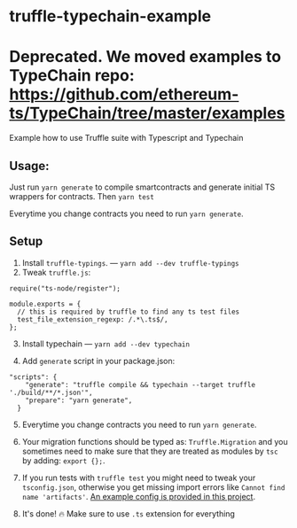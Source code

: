 # truffle-typechain-example

# Deprecated. We moved examples to TypeChain repo: https://github.com/ethereum-ts/TypeChain/tree/master/examples

Example how to use Truffle suite with Typescript and Typechain

## Usage:

Just run `yarn generate` to compile smartcontracts and generate initial TS wrappers for contracts. Then `yarn test`

Everytime you change contracts you need to run `yarn generate`.

## Setup

1. Install `truffle-typings`. — `yarn add --dev truffle-typings`
2. Tweak `truffle.js`:

```
require("ts-node/register");

module.exports = {
  // this is required by truffle to find any ts test files
  test_file_extension_regexp: /.*\.ts$/,
};
```

3. Install typechain — `yarn add --dev typechain`

4. Add `generate` script in your package.json:

```
"scripts": {
    "generate": "truffle compile && typechain --target truffle './build/**/*.json'",
    "prepare": "yarn generate",
  }
```

5. Everytime you change contracts you need to run `yarn generate`.

6. Your migration functions should be typed as: `Truffle.Migration` and you sometimes need to make sure that they are treated as modules by `tsc` by adding: `export {};`.

7. If you run tests with `truffle test` you might need to tweak your `tsconfig.json`, otherwise you get missing import errors like `Cannot find name 'artifacts'`. [An example config is provided in this project](./tsconfig.json).

8. It's done! 🔥 Make sure to use `.ts` extension for everything

